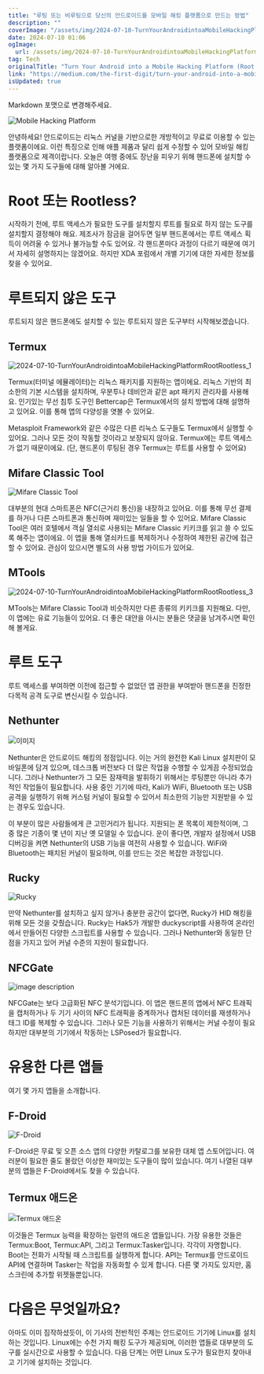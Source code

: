 ```yaml
---
title: "루팅 또는 비루팅으로 당신의 안드로이드를 모바일 해킹 플랫폼으로 만드는 방법"
description: ""
coverImage: "/assets/img/2024-07-10-TurnYourAndroidintoaMobileHackingPlatformRootRootless_0.png"
date: 2024-07-10 01:06
ogImage:
  url: /assets/img/2024-07-10-TurnYourAndroidintoaMobileHackingPlatformRootRootless_0.png
tag: Tech
originalTitle: "Turn Your Android into a Mobile Hacking Platform (Root , Rootless)"
link: "https://medium.com/the-first-digit/turn-your-android-into-a-mobile-hacking-platform-root-rootless-5ead1ccdbe90"
isUpdated: true
---
```


Markdown 포맷으로 변경해주세요.

![Mobile Hacking Platform](/assets/img/2024-07-10-TurnYourAndroidintoaMobileHackingPlatformRootRootless_0.png)

안녕하세요! 안드로이드는 리눅스 커널을 기반으로한 개방적이고 무료로 이용할 수 있는 플랫폼이에요. 이런 특징으로 인해 애플 제품과 달리 쉽게 수정할 수 있어 모바일 해킹 플랫폼으로 제격이랍니다. 오늘은 여행 중에도 장난을 피우기 위해 핸드폰에 설치할 수 있는 몇 가지 도구들에 대해 알아볼 거에요.

# Root 또는 Rootless?

시작하기 전에, 루트 액세스가 필요한 도구를 설치할지 루트를 필요로 하지 않는 도구를 설치할지 결정해야 해요. 제조사가 잠금을 걸어두면 일부 핸드폰에서는 루트 액세스 획득이 어려울 수 있거나 불가능할 수도 있어요. 각 핸드폰마다 과정이 다르기 때문에 여기서 자세히 설명하지는 않겠어요. 하지만 XDA 포럼에서 개별 기기에 대한 자세한 정보를 찾을 수 있어요.

<!-- cozy-coder - 수평 -->

<ins class="adsbygoogle"
     style="display:block"
     data-ad-client="ca-pub-4877378276818686"
     data-ad-slot="1107185301"
     data-ad-format="auto"
     data-full-width-responsive="true"></ins>

<script>
     (adsbygoogle = window.adsbygoogle || []).push({});
</script>

# 루트되지 않은 도구

루트되지 않은 핸드폰에도 설치할 수 있는 루트되지 않은 도구부터 시작해보겠습니다.

## Termux

![2024-07-10-TurnYourAndroidintoaMobileHackingPlatformRootRootless_1](/assets/img/2024-07-10-TurnYourAndroidintoaMobileHackingPlatformRootRootless_1.png)

<!-- cozy-coder - 수평 -->

<ins class="adsbygoogle"
     style="display:block"
     data-ad-client="ca-pub-4877378276818686"
     data-ad-slot="1107185301"
     data-ad-format="auto"
     data-full-width-responsive="true"></ins>

<script>
     (adsbygoogle = window.adsbygoogle || []).push({});
</script>

Termux(터미널 에뮬레이터)는 리눅스 패키지를 지원하는 앱이에요. 리눅스 기반의 최소한의 기본 시스템을 설치하며, 우분투나 데비안과 같은 apt 패키지 관리자를 사용해요. 인기있는 무선 침투 도구인 Bettercap은 Termux에서의 설치 방법에 대해 설명하고 있어요. 이를 통해 앱의 다양성을 엿볼 수 있어요.

Metasploit Framework와 같은 수많은 다른 리눅스 도구들도 Termux에서 실행할 수 있어요. 그러나 모든 것이 작동할 것이라고 보장되지 않아요. Termux에는 루트 액세스가 없기 때문이에요. (단, 핸드폰이 루팅된 경우 Termux는 루트를 사용할 수 있어요)

## Mifare Classic Tool

![Mifare Classic Tool](/assets/img/2024-07-10-TurnYourAndroidintoaMobileHackingPlatformRootRootless_2.png)

<!-- cozy-coder - 수평 -->

<ins class="adsbygoogle"
     style="display:block"
     data-ad-client="ca-pub-4877378276818686"
     data-ad-slot="1107185301"
     data-ad-format="auto"
     data-full-width-responsive="true"></ins>

<script>
     (adsbygoogle = window.adsbygoogle || []).push({});
</script>

대부분의 현대 스마트폰은 NFC(근거리 통신)을 내장하고 있어요. 이를 통해 무선 결제를 하거나 다른 스마트폰과 통신하며 재미있는 일들을 할 수 있어요. Mifare Classic Tool은 여러 호텔에서 객실 열쇠로 사용되는 Mifare Classic 키키크를 읽고 쓸 수 있도록 해주는 앱이에요. 이 앱을 통해 열쇠카드를 복제하거나 수정하여 제한된 공간에 접근할 수 있어요. 관심이 있으시면 별도의 사용 방법 가이드가 있어요.

## MTools

![2024-07-10-TurnYourAndroidintoaMobileHackingPlatformRootRootless_3](/assets/img/2024-07-10-TurnYourAndroidintoaMobileHackingPlatformRootRootless_3.png)

MTools는 Mifare Classic Tool과 비슷하지만 다른 종류의 키키크를 지원해요. 다만, 이 앱에는 유료 기능들이 있어요. 더 좋은 대안을 아시는 분들은 댓글을 남겨주시면 확인해 볼게요.

<!-- cozy-coder - 수평 -->

<ins class="adsbygoogle"
     style="display:block"
     data-ad-client="ca-pub-4877378276818686"
     data-ad-slot="1107185301"
     data-ad-format="auto"
     data-full-width-responsive="true"></ins>

<script>
     (adsbygoogle = window.adsbygoogle || []).push({});
</script>

# 루트 도구

루트 액세스를 부여하면 이전에 접근할 수 없었던 앱 권한을 부여받아 핸드폰을 진정한 다목적 공격 도구로 변신시킬 수 있습니다.

## Nethunter

![이미지](/assets/img/2024-07-10-TurnYourAndroidintoaMobileHackingPlatformRootRootless_4.png)

<!-- cozy-coder - 수평 -->

<ins class="adsbygoogle"
     style="display:block"
     data-ad-client="ca-pub-4877378276818686"
     data-ad-slot="1107185301"
     data-ad-format="auto"
     data-full-width-responsive="true"></ins>

<script>
     (adsbygoogle = window.adsbygoogle || []).push({});
</script>

Nethunter은 안드로이드 해킹의 정점입니다. 이는 거의 완전한 Kali Linux 설치판이 모바일폰에 담겨 있으며, 데스크톱 버전보다 더 많은 작업을 수행할 수 있게끔 수정되었습니다. 그러나 Nethunter가 그 모든 잠재력을 발휘하기 위해서는 루팅뿐만 아니라 추가적인 작업들이 필요합니다. 사용 중인 기기에 따라, Kali가 WiFi, Bluetooth 또는 USB 공격을 실행하기 위해 커스텀 커널이 필요할 수 있어서 최소한의 기능만 지원받을 수 있는 경우도 있습니다.

이 부분이 많은 사람들에게 큰 고민거리가 됩니다. 지원되는 폰 목록이 제한적이며, 그 중 많은 기종이 몇 년이 지난 옛 모델일 수 있습니다. 운이 좋다면, 개발자 설정에서 USB 디버깅을 켜면 Nethunter의 USB 기능을 여전히 사용할 수 있습니다. WiFi와 Bluetooth는 패치된 커널이 필요하며, 이를 만드는 것은 복잡한 과정입니다.

## Rucky

![Rucky](/assets/img/2024-07-10-TurnYourAndroidintoaMobileHackingPlatformRootRootless_5.png)

<!-- cozy-coder - 수평 -->

<ins class="adsbygoogle"
     style="display:block"
     data-ad-client="ca-pub-4877378276818686"
     data-ad-slot="1107185301"
     data-ad-format="auto"
     data-full-width-responsive="true"></ins>

<script>
     (adsbygoogle = window.adsbygoogle || []).push({});
</script>

만약 Nethunter를 설치하고 싶지 않거나 충분한 공간이 없다면, Rucky가 HID 해킹을 위해 모든 것을 갖췄습니다. Rucky는 Hak5가 개발한 duckyscript를 사용하여 온라인에서 만들어진 다양한 스크립트를 사용할 수 있습니다. 그러나 Nethunter와 동일한 단점을 가지고 있어 커널 수준의 지원이 필요합니다.

## NFCGate

![image description](/assets/img/2024-07-10-TurnYourAndroidintoaMobileHackingPlatformRootRootless_6.png)

NFCGate는 보다 고급화된 NFC 분석기입니다. 이 앱은 핸드폰의 앱에서 NFC 트래픽을 캡처하거나 두 기기 사이의 NFC 트래픽을 중계하거나 캡처된 데이터를 재생하거나 태그 ID를 복제할 수 있습니다. 그러나 모든 기능을 사용하기 위해서는 커널 수정이 필요하지만 대부분의 기기에서 작동하는 LSPosed가 필요합니다.

<!-- cozy-coder - 수평 -->

<ins class="adsbygoogle"
     style="display:block"
     data-ad-client="ca-pub-4877378276818686"
     data-ad-slot="1107185301"
     data-ad-format="auto"
     data-full-width-responsive="true"></ins>

<script>
     (adsbygoogle = window.adsbygoogle || []).push({});
</script>

# 유용한 다른 앱들

여기 몇 가지 앱들을 소개합니다.

## F-Droid

![F-Droid](/assets/img/2024-07-10-TurnYourAndroidintoaMobileHackingPlatformRootRootless_7.png)

<!-- cozy-coder - 수평 -->

<ins class="adsbygoogle"
     style="display:block"
     data-ad-client="ca-pub-4877378276818686"
     data-ad-slot="1107185301"
     data-ad-format="auto"
     data-full-width-responsive="true"></ins>

<script>
     (adsbygoogle = window.adsbygoogle || []).push({});
</script>

F-Droid은 무료 및 오픈 소스 앱의 다양한 카탈로그를 보유한 대체 앱 스토어입니다. 여러분이 필요한 줄도 몰랐던 이상한 재미있는 도구들이 많이 있습니다. 여기 나열된 대부분의 앱들은 F-Droid에서도 찾을 수 있습니다.

## Termux 애드온

![Termux 애드온](/assets/img/2024-07-10-TurnYourAndroidintoaMobileHackingPlatformRootRootless_8.png)

이것들은 Termux 능력을 확장하는 일련의 애드온 앱들입니다. 가장 유용한 것들은 Termux:Boot, Termux:API, 그리고 Termux:Tasker입니다. 각각이 자명합니다. Boot는 전화가 시작될 때 스크립트를 실행하게 합니다. API는 Termux를 안드로이드 API에 연결하며 Tasker는 작업을 자동화할 수 있게 합니다. 다른 몇 가지도 있지만, 홈 스크린에 추가할 위젯들뿐입니다.

<!-- cozy-coder - 수평 -->

<ins class="adsbygoogle"
     style="display:block"
     data-ad-client="ca-pub-4877378276818686"
     data-ad-slot="1107185301"
     data-ad-format="auto"
     data-full-width-responsive="true"></ins>

<script>
     (adsbygoogle = window.adsbygoogle || []).push({});
</script>

# 다음은 무엇일까요?

아마도 이미 짐작하셨듯이, 이 기사의 전반적인 주제는 안드로이드 기기에 Linux를 설치하는 것입니다. Linux에는 수천 가지 해킹 도구가 제공되며, 이러한 앱들로 대부분의 도구를 실시간으로 사용할 수 있습니다. 다음 단계는 어떤 Linux 도구가 필요한지 찾아내고 기기에 설치하는 것입니다.
